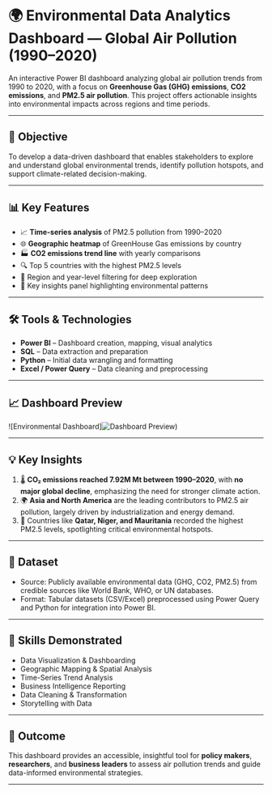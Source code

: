 # 🌍 Environmental Data Analytics Dashboard — Global Air Pollution (1990–2020)

An interactive Power BI dashboard analyzing global air pollution trends from 1990 to 2020, with a focus on **Greenhouse Gas (GHG) emissions**, **CO2 emissions**, and **PM2.5 air pollution**. This project offers actionable insights into environmental impacts across regions and time periods.

---

## 🎯 Objective

To develop a data-driven dashboard that enables stakeholders to explore and understand global environmental trends, identify pollution hotspots, and support climate-related decision-making.

---

## 📊 Key Features

- 📈 **Time-series analysis** of PM2.5 pollution from 1990–2020  
- 🌐 **Geographic heatmap** of GreenHouse Gas emissions by country  
- 🏭 **CO2 emissions trend line** with yearly comparisons  
- 🔍 Top 5 countries with the highest PM2.5 levels  
- 📌 Region and year-level filtering for deep exploration  
- 📢 Key insights panel highlighting environmental patterns  

---

## 🛠 Tools & Technologies

- **Power BI** – Dashboard creation, mapping, visual analytics  
- **SQL** – Data extraction and preparation  
- **Python** – Initial data wrangling and formatting  
- **Excel / Power Query** – Data cleaning and preprocessing  

---

## 📈 Dashboard Preview

![Environmental Dashboard]![Dashboard Preview](https://github.com/narpatganwliya7/Global-Air-Pollution-Report-Dashboard/raw/main/dashboard.png))

---

## 💡 Key Insights

1. 🌡️ **CO₂ emissions reached 7.92M Mt between 1990–2020**, with **no major global decline**, emphasizing the need for stronger climate action.  
2. 🌍 **Asia and North America** are the leading contributors to PM2.5 air pollution, largely driven by industrialization and energy demand.  
3. 🚨 Countries like **Qatar, Niger, and Mauritania** recorded the highest PM2.5 levels, spotlighting critical environmental hotspots.

---

## 📁 Dataset

- Source: Publicly available environmental data (GHG, CO2, PM2.5) from credible sources like World Bank, WHO, or UN databases.  
- Format: Tabular datasets (CSV/Excel) preprocessed using Power Query and Python for integration into Power BI.

---

## 📌 Skills Demonstrated

- Data Visualization & Dashboarding  
- Geographic Mapping & Spatial Analysis  
- Time-Series Trend Analysis  
- Business Intelligence Reporting  
- Data Cleaning & Transformation  
- Storytelling with Data

---

## 🚀 Outcome

This dashboard provides an accessible, insightful tool for **policy makers**, **researchers**, and **business leaders** to assess air pollution trends and guide data-informed environmental strategies.

---

